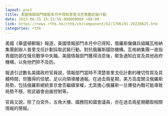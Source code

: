 ```yaml
---
layout: post
title: 美國情報部門據報本月中得知普里戈任策劃武裝行動
date: 2023-06-25 15:33:58.000000000 +08:00
link: https://news.rthk.hk/rthk/ch/component/k2/1706191-20230625.htm
categories: rthk
---
```


美國《華盛頓郵報》報道，美國情報部門本月中已得知，俄羅斯僱傭兵組織瓦格納集團創辦人普里戈任計劃採取武裝行動，對抗俄羅斯國防機構。瓦格納集團一直指責國防部在俄烏戰爭中失職。美國情報部門獲得消息後，緊急通知白宮及其他政府機構，以免他們猝不及防。

報道引述數名美國政府官員說，情報部門當時不清楚普里戈任計劃的確切性質及具體時間，但獲得的信號，足以向領導層通報。在過去兩星期，美方高度關注俄羅斯局勢，包括俄羅斯總統普京會否繼續掌權，尤其擔心俄羅斯一旦爆發內戰可能導致局勢不穩，核武器會由誰控制等。

官員又說，除了白宮外，五角大樓、國務院和國會議員，亦在過去兩星期聽取相關情報的簡報。
